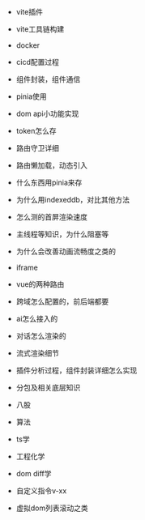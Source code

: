 - vite插件
- vite工具链构建
- docker
- cicd配置过程
- 组件封装，组件通信
- pinia使用
- dom api小功能实现
- token怎么存
- 路由守卫详细
- 路由懒加载，动态引入
- 什么东西用pinia来存
- 为什么用indexeddb，对比其他方法
- 怎么测的首屏渲染速度
- 主线程等知识，为什么阻塞等
- 为什么会改善动画流畅度之类的
- iframe
- vue的两种路由
- 跨域怎么配置的，前后端都要
- ai怎么接入的
- 对话怎么渲染的
- 流式渲染细节
- 插件分析过程，组件封装详细怎么实现
- 分包及相关底层知识

- 八股
- 算法
- ts学
- 工程化学
- dom diff学
- 自定义指令v-xx
- 虚拟dom列表滚动之类